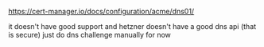 https://cert-manager.io/docs/configuration/acme/dns01/

it doesn't have good support and hetzner doesn't have a good dns api (that is secure)
just do dns challenge manually for now